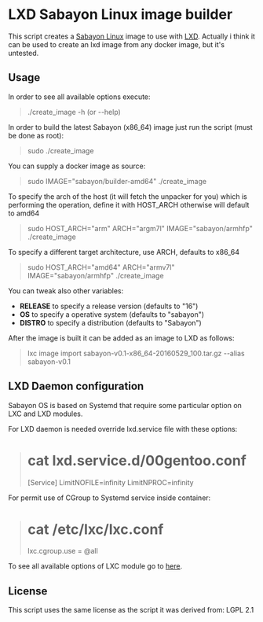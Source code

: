 
# LXD Sabayon Linux image builder

This script creates a [Sabayon Linux](https://www.sabayon.org/) image to use with [LXD](https://linuxcontainers.org/lxd/).
Actually i think it can be used to create an lxd image from any docker image, but it's untested.

## Usage

In order to see all available options execute:

>  ./create_image -h (or --help) 

In order to build the latest Sabayon (x86_64) image just run the script (must be done
as root):

>   sudo ./create_image

You can supply a docker image as source:

>   sudo IMAGE="sabayon/builder-amd64" ./create_image

To specify the arch of the host (it will fetch the unpacker for you) which is performing the operation, define it with HOST_ARCH otherwise will default to amd64

>   sudo HOST_ARCH="arm" ARCH="argm7l" IMAGE="sabayon/armhfp" ./create_image
    
To specify a different target architecture, use ARCH, defaults to x86_64

>   sudo HOST_ARCH="amd64" ARCH="armv7l" IMAGE="sabayon/armhfp" ./create_image

You can tweak also other variables:

* **RELEASE** to specify a release version (defaults to "16")
* **OS** to specify a operative system (defaults to "sabayon")
* **DISTRO** to specify a distribution (defaults to "Sabayon")

After the image is built it can be added as an image to LXD as follows:

>   lxc image import sabayon-v0.1-x86_64-20160529_100.tar.gz --alias sabayon-v0.1


## LXD Daemon configuration

Sabayon OS is based on Systemd that require some particular option on LXC and LXD modules.

For LXD daemon is needed override lxd.service file with these options:

> # cat lxd.service.d/00gentoo.conf 
> 
> [Service]
> LimitNOFILE=infinity
> LimitNPROC=infinity

For permit use of CGroup to Systemd service inside container:

> # cat /etc/lxc/lxc.conf 
> lxc.cgroup.use = @all

To see all available options of LXC module go to [here](https://github.com/lxc/lxd/blob/master/doc/configuration.md).


## License

This script uses the same license as the script it was derived from: LGPL 2.1
